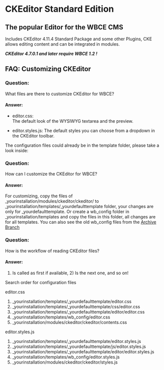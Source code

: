 # CKEditor Standard Edition

## The popular Editor for the WBCE CMS
Includes CKEditor 4.11.4 Standard Package and some other Plugins, CKE allows editing content and can be integrated in modules.

***CKEditor 4.7.0.1 and later require WBCE 1.2 !***


## FAQ: Customizing CKEditor

### Question:

What files are there to customize CKEditor for WBCE?

#### Answer:

+ editor.css:	
The default look of the WYSIWYG textarea and the preview.

+ editor.styles.js:
The default styles you can choose from a dropdown in the CKEditor toolbar.

The configuration files could already be in the template folder, please take a look inside:

### Question:

How can I customize the CKEditor for WBCE?

#### Answer:

For customizing, copy the files of _yourinstallation/modules/ckeditor/ckeditor/ to _yourinstallation/templates/_yourdefaulttemplate folder, your changes are only for _yourdefaulttemplate. 
Or create a wb_config folder in _yourinstallation/templates and copy the files in this folder, all changes are for all templates.
You can also see the old wb_config files from the [Archive Branch](https://github.com/Colinax/CKEditor/tree/archive/wb_config)

### Question:

How is the workflow of reading CKEditor files?

#### Answer:

1) Is called as first if available, 2) Is the next one, and so on!

Search order for configuration files 

editor.css

1) _yourinstallation/templates/_yourdefaulttemplate/editor.css
2) _yourinstallation/templates/_yourdefaulttemplate/css/editor.css
3) _yourinstallation/templates/_yourdefaulttemplate/editor/editor.css
4) _yourinstallation/templates/wb_config/editor.css
5) _yourinstallation/modules/ckeditor/ckeditor/contents.css

editor.styles.js

1) _yourinstallation/templates/_yourdefaulttemplate/editor.styles.js
2) _yourinstallation/templates/_yourdefaulttemplate/js/editor.styles.js
3) _yourinstallation/templates/_yourdefaulttemplate/editor/editor.styles.js
4) _yourinstallation/templates/wb_config/editor.styles.js
5) _yourinstallation/modules/ckeditor/ckeditor/styles.js